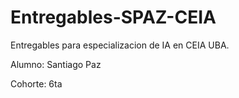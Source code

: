 # Entregables-SPAZ-CEIA
Entregables para especializacion de IA en CEIA UBA. 

Alumno: Santiago Paz

Cohorte: 6ta
